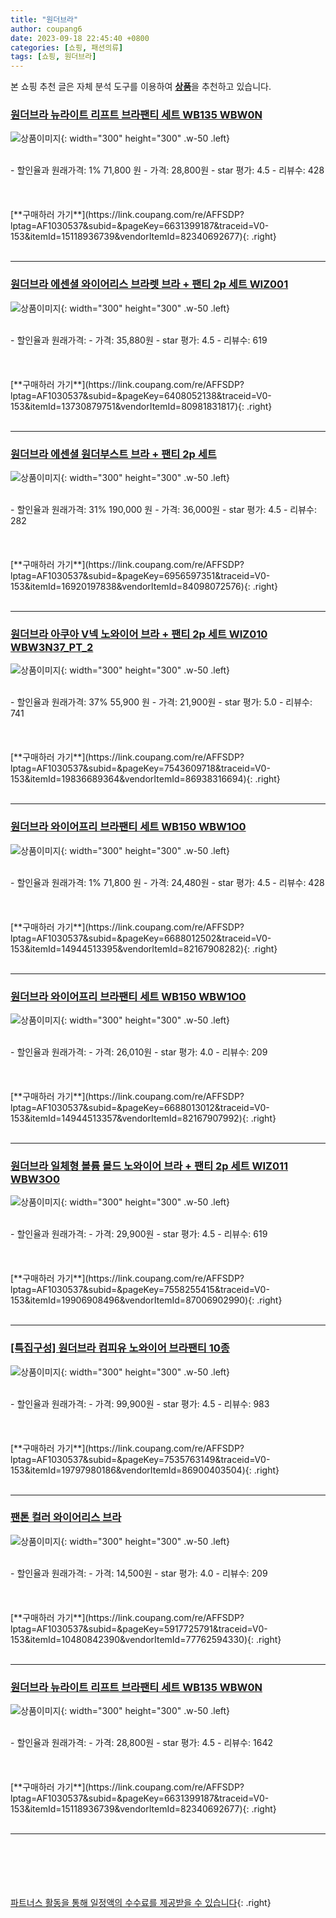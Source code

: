 ```yaml
---
title: "원더브라"
author: coupang6
date: 2023-09-18 22:45:40 +0800
categories: [쇼핑, 패션의류]
tags: [쇼핑, 원더브라]
---
```


본 쇼핑 추천 글은 자체 분석 도구를 이용하여 [**상품**](https://link.coupang.com/a/bao1ui)을 추천하고 있습니다.

### [원더브라 뉴라이트 리프트 브라팬티 세트 WB135 WBW0N](https://link.coupang.com/re/AFFSDP?lptag=AF1030537&subid=&pageKey=6631399187&traceid=V0-153&itemId=15118936739&vendorItemId=82340692677)

![상품이미지](https://thumbnail6.coupangcdn.com/thumbnails/remote/230x230ex/image/retail/images/2022/07/08/14/5/2e6d30c8-0fa2-4175-a416-f33ebd18ad12.jpg){: width="300" height="300" .w-50 .left}


<br>
- 할인율과 원래가격: 1%  71,800   원
- 가격: 28,800원
- star 평가: 4.5
- 리뷰수: 428
<br>
<br>
<br>
<br>
[**구매하러 가기**](https://link.coupang.com/re/AFFSDP?lptag=AF1030537&subid=&pageKey=6631399187&traceid=V0-153&itemId=15118936739&vendorItemId=82340692677){: .right}
<br>
<br>

---

### [원더브라 에센셜 와이어리스 브라렛 브라 + 팬티 2p 세트 WIZ001](https://link.coupang.com/re/AFFSDP?lptag=AF1030537&subid=&pageKey=6408052138&traceid=V0-153&itemId=13730879751&vendorItemId=80981831817)

![상품이미지](https://thumbnail6.coupangcdn.com/thumbnails/remote/230x230ex/image/retail/images/8685254455706228-78f0da03-ca32-405e-b01a-ce6b676aa1c3.jpg){: width="300" height="300" .w-50 .left}


<br>
- 할인율과 원래가격: 
- 가격: 35,880원
- star 평가: 4.5
- 리뷰수: 619
<br>
<br>
<br>
<br>
[**구매하러 가기**](https://link.coupang.com/re/AFFSDP?lptag=AF1030537&subid=&pageKey=6408052138&traceid=V0-153&itemId=13730879751&vendorItemId=80981831817){: .right}
<br>
<br>

---

### [원더브라 에센셜 원더부스트 브라 + 팬티 2p 세트](https://link.coupang.com/re/AFFSDP?lptag=AF1030537&subid=&pageKey=6956597351&traceid=V0-153&itemId=16920197838&vendorItemId=84098072576)

![상품이미지](https://thumbnail8.coupangcdn.com/thumbnails/remote/230x230ex/image/rs_quotation_api/jnpnile9/951ad88330544453bac5517643c94cbc.jpg){: width="300" height="300" .w-50 .left}


<br>
- 할인율과 원래가격: 31%  190,000   원
- 가격: 36,000원
- star 평가: 4.5
- 리뷰수: 282
<br>
<br>
<br>
<br>
[**구매하러 가기**](https://link.coupang.com/re/AFFSDP?lptag=AF1030537&subid=&pageKey=6956597351&traceid=V0-153&itemId=16920197838&vendorItemId=84098072576){: .right}
<br>
<br>

---

### [원더브라 아쿠아 V넥 노와이어 브라 + 팬티 2p 세트 WIZ010 WBW3N37_PT_2](https://link.coupang.com/re/AFFSDP?lptag=AF1030537&subid=&pageKey=7543609718&traceid=V0-153&itemId=19836689364&vendorItemId=86938316694)

![상품이미지](https://thumbnail9.coupangcdn.com/thumbnails/remote/230x230ex/image/retail/images/2023/08/21/9/8/930af81f-4136-4e3c-acee-812db6d5d925.jpg){: width="300" height="300" .w-50 .left}


<br>
- 할인율과 원래가격: 37%  55,900   원
- 가격: 21,900원
- star 평가: 5.0
- 리뷰수: 741
<br>
<br>
<br>
<br>
[**구매하러 가기**](https://link.coupang.com/re/AFFSDP?lptag=AF1030537&subid=&pageKey=7543609718&traceid=V0-153&itemId=19836689364&vendorItemId=86938316694){: .right}
<br>
<br>

---

### [원더브라 와이어프리 브라팬티 세트 WB150 WBW1O0](https://link.coupang.com/re/AFFSDP?lptag=AF1030537&subid=&pageKey=6688012502&traceid=V0-153&itemId=14944513395&vendorItemId=82167908282)

![상품이미지](https://thumbnail9.coupangcdn.com/thumbnails/remote/230x230ex/image/retail/images/2022/06/24/17/4/b97b0239-013a-4e54-a10d-5026763d7520.jpg){: width="300" height="300" .w-50 .left}


<br>
- 할인율과 원래가격: 1%  71,800   원
- 가격: 24,480원
- star 평가: 4.5
- 리뷰수: 428
<br>
<br>
<br>
<br>
[**구매하러 가기**](https://link.coupang.com/re/AFFSDP?lptag=AF1030537&subid=&pageKey=6688012502&traceid=V0-153&itemId=14944513395&vendorItemId=82167908282){: .right}
<br>
<br>

---

### [원더브라 와이어프리 브라팬티 세트 WB150 WBW1O0](https://link.coupang.com/re/AFFSDP?lptag=AF1030537&subid=&pageKey=6688013012&traceid=V0-153&itemId=14944513357&vendorItemId=82167907992)

![상품이미지](https://thumbnail6.coupangcdn.com/thumbnails/remote/230x230ex/image/retail/images/2022/06/24/17/5/779aca42-727a-4055-9f3c-199a97a3c6d7.jpg){: width="300" height="300" .w-50 .left}


<br>
- 할인율과 원래가격: 
- 가격: 26,010원
- star 평가: 4.0
- 리뷰수: 209
<br>
<br>
<br>
<br>
[**구매하러 가기**](https://link.coupang.com/re/AFFSDP?lptag=AF1030537&subid=&pageKey=6688013012&traceid=V0-153&itemId=14944513357&vendorItemId=82167907992){: .right}
<br>
<br>

---

### [원더브라 일체형 볼륨 몰드 노와이어 브라 + 팬티 2p 세트 WIZ011 WBW3O0](https://link.coupang.com/re/AFFSDP?lptag=AF1030537&subid=&pageKey=7558255415&traceid=V0-153&itemId=19906908496&vendorItemId=87006902990)

![상품이미지](https://thumbnail10.coupangcdn.com/thumbnails/remote/230x230ex/image/retail/images/2023/08/28/10/8/cb7af769-18c3-4ee1-97cb-6d0b73243202.jpg){: width="300" height="300" .w-50 .left}


<br>
- 할인율과 원래가격: 
- 가격: 29,900원
- star 평가: 4.5
- 리뷰수: 619
<br>
<br>
<br>
<br>
[**구매하러 가기**](https://link.coupang.com/re/AFFSDP?lptag=AF1030537&subid=&pageKey=7558255415&traceid=V0-153&itemId=19906908496&vendorItemId=87006902990){: .right}
<br>
<br>

---

### [[특집구성] 원더브라 컴피유 노와이어 브라팬티 10종](https://link.coupang.com/re/AFFSDP?lptag=AF1030537&subid=&pageKey=7535763149&traceid=V0-153&itemId=19797980186&vendorItemId=86900403504)

![상품이미지](https://thumbnail7.coupangcdn.com/thumbnails/remote/230x230ex/image/vendor_inventory/f2c9/0ac8bbceb79b20422771b119aaa6fcc1c338ad0422ffd8204fdb0af36c3e.jpg){: width="300" height="300" .w-50 .left}


<br>
- 할인율과 원래가격: 
- 가격: 99,900원
- star 평가: 4.5
- 리뷰수: 983
<br>
<br>
<br>
<br>
[**구매하러 가기**](https://link.coupang.com/re/AFFSDP?lptag=AF1030537&subid=&pageKey=7535763149&traceid=V0-153&itemId=19797980186&vendorItemId=86900403504){: .right}
<br>
<br>

---

### [팬톤 컬러 와이어리스 브라](https://link.coupang.com/re/AFFSDP?lptag=AF1030537&subid=&pageKey=5917725791&traceid=V0-153&itemId=10480842390&vendorItemId=77762594330)

![상품이미지](https://thumbnail7.coupangcdn.com/thumbnails/remote/230x230ex/image/retail/images/1461809755813064-bf165bbd-9c00-48de-88ee-7ad33aa300c0.jpg){: width="300" height="300" .w-50 .left}


<br>
- 할인율과 원래가격: 
- 가격: 14,500원
- star 평가: 4.0
- 리뷰수: 209
<br>
<br>
<br>
<br>
[**구매하러 가기**](https://link.coupang.com/re/AFFSDP?lptag=AF1030537&subid=&pageKey=5917725791&traceid=V0-153&itemId=10480842390&vendorItemId=77762594330){: .right}
<br>
<br>

---

### [원더브라 뉴라이트 리프트 브라팬티 세트 WB135 WBW0N](https://link.coupang.com/re/AFFSDP?lptag=AF1030537&subid=&pageKey=6631399187&traceid=V0-153&itemId=15118936739&vendorItemId=82340692677)

![상품이미지](https://thumbnail6.coupangcdn.com/thumbnails/remote/230x230ex/image/retail/images/2022/07/08/14/5/2e6d30c8-0fa2-4175-a416-f33ebd18ad12.jpg){: width="300" height="300" .w-50 .left}


<br>
- 할인율과 원래가격: 
- 가격: 28,800원
- star 평가: 4.5
- 리뷰수: 1642
<br>
<br>
<br>
<br>
[**구매하러 가기**](https://link.coupang.com/re/AFFSDP?lptag=AF1030537&subid=&pageKey=6631399187&traceid=V0-153&itemId=15118936739&vendorItemId=82340692677){: .right}
<br>
<br>

---
<br><br><br><br><br> [파트너스 활동을 통해 일정액의 수수료를 제공받을 수 있습니다](https://link.coupang.com/a/bao1ui){: .right}